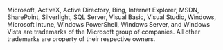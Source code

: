 <Token xmlns:xlink="http://www.w3.org/1999/xlink">Microsoft, ActiveX, Active Directory, Bing, Internet Explorer, MSDN, SharePoint, Silverlight, SQL Server, Visual Basic, Visual Studio, Windows, Microsoft Intune, Windows PowerShell, Windows Server, and Windows Vista are trademarks of the Microsoft group of companies. All other trademarks are property of their respective owners.</Token>